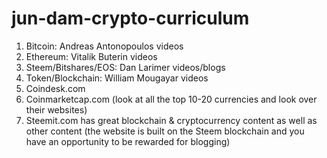 # jun-dam-crypto-curriculum

1) Bitcoin: Andreas Antonopoulos videos
2) Ethereum: Vitalik Buterin videos
3) Steem/Bitshares/EOS: Dan Larimer videos/blogs
4) Token/Blockchain: William Mougayar videos
5) Coindesk.com
6) Coinmarketcap.com (look at all the top 10-20 currencies and look over their websites)
7) Steemit.com has great blockchain & cryptocurrency content as well as other content (the website is built on the Steem blockchain and you have an opportunity to be rewarded for blogging)
